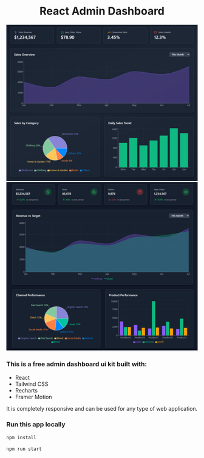 <h1 align="center">React Admin Dashboard</h1>

![Demo App](/public/screenshot-for-readme-1.png)
![Demo App](/public/screenshot-for-readme-2.png)

### This is a free admin dashboard ui kit built with:

- React
- Tailwind CSS
- Recharts
- Framer Motion

It is completely responsive and can be used for any type of web application.

### Run this app locally

```shell
npm install
```

```shell
npm run start
```
